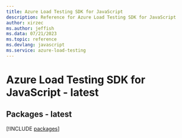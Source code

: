 ```yaml
---
title: Azure Load Testing SDK for JavaScript
description: Reference for Azure Load Testing SDK for JavaScript
author: xirzec
ms.author: jeffish
ms.data: 07/21/2023
ms.topic: reference
ms.devlang: javascript
ms.service: azure-load-testing
---
```

# Azure Load Testing SDK for JavaScript - latest
## Packages - latest
[!INCLUDE [packages](load-testing-index.md)]